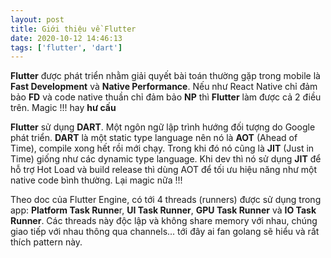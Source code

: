 ```yaml
---
layout: post
title: Giới thiệu về Flutter
date: 2020-10-12 14:46:13
tags: ['flutter', 'dart']
---
```


**Flutter** được phát triển nhằm giải quyết bài toán thường gặp trong mobile là **Fast Development** và **Native Performance**. Nếu như React Native chỉ đảm bảo **FD** và code native thuần chỉ đảm bảo **NP** thì **Flutter** làm được cả 2 điều trên. Magic !!! hay **hư cấu** 

**Flutter** sử dụng **DART**. Một ngôn ngữ lập trình hướng đối tượng do Google phát triển. **DART** là một static type language nên nó là **AOT** (Ahead of Time), compile xong hết rồi mới chạy. Trong khi đó nó cũng là **JIT** (Just in Time) giống như các dynamic type language. Khi dev thì nó sử dụng  **JIT** để hỗ trợ Hot Load và build release thì dùng AOT để tối ưu hiệu năng như một native code bình thường. Lại magic nữa !!!

Theo doc của Flutter Engine, có tới 4 threads (runners) được sử dụng trong app: **Platform Task Runne**r, **UI Task Runner**, **GPU Task Runner** và **IO Task Runner**. Các threads này độc lập và không share memory với nhau, chúng giao tiếp với nhau thông qua channels... tới đây ai fan golang sẽ hiểu và rất thích pattern này.
